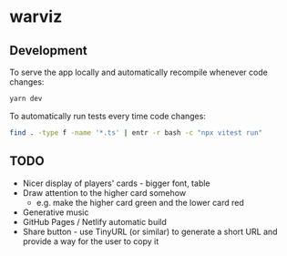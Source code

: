 # warviz

## Development

To serve the app locally and automatically recompile whenever code changes:

```bash
yarn dev
```

To automatically run tests every time code changes:

```bash
find . -type f -name '*.ts' | entr -r bash -c "npx vitest run"
```

## TODO

* Nicer display of players' cards - bigger font, table
* Draw attention to the higher card somehow
  * e.g. make the higher card green and the lower card red
* Generative music
* GitHub Pages / Netlify automatic build
* Share button - use TinyURL (or similar) to generate a short URL and provide a
  way for the user to copy it
